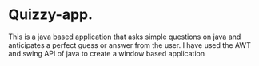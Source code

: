 # Quizzy-app.
This is a java based application that asks simple questions on java and anticipates a perfect guess or answer from the user. I have used the AWT and swing API of java to create a window based application
